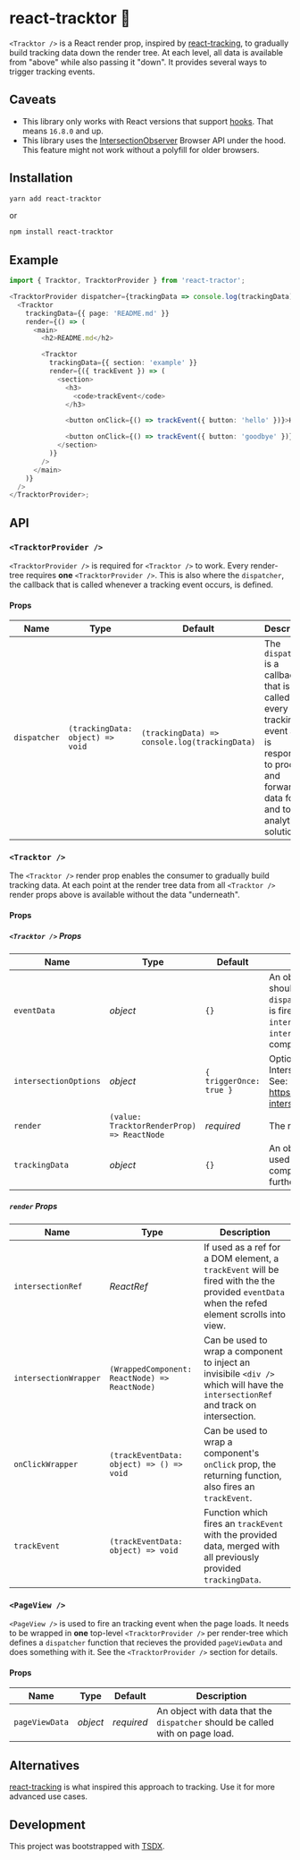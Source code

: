 # react-tracktor 🚜

`<Tracktor />` is a React render prop, inspired by [react-tracking](https://github.com/nytimes/react-tracking), to gradually build tracking data down the render tree. At each level, all data is available from "above" while also passing it "down". It provides several ways to trigger tracking events.

## Caveats

- This library only works with React versions that support [hooks](https://reactjs.org/hooks). That means `16.8.0` and up.
- This library uses the [IntersectionObserver](https://developer.mozilla.org/en-US/docs/Web/API/Intersection_Observer_API) Browser API under the hood. This feature might not work without a polyfill for older browsers.

## Installation

```bash
yarn add react-tracktor
```

or

```bash
npm install react-tracktor
```

## Example

```typescript
import { Tracktor, TracktorProvider } from 'react-tractor';

<TracktorProvider dispatcher={trackingData => console.log(trackingData)}>
  <Tracktor
    trackingData={{ page: 'README.md' }}
    render={() => (
      <main>
        <h2>README.md</h2>

        <Tracktor
          trackingData={{ section: 'example' }}
          render={({ trackEvent }) => (
            <section>
              <h3>
                <code>trackEvent</code>
              </h3>

              <button onClick={() => trackEvent({ button: 'hello' })}>Hello</button>

              <button onClick={() => trackEvent({ button: 'goodbye' })}>Goodbye</button>
            </section>
          )}
        />
      </main>
    )}
  />
</TracktorProvider>;
```

## API

### `<TracktorProvider />`

`<TracktorProvider />` is required for `<Tracktor />` to work. Every render-tree requires **one** `<TracktorProvider />`. This is also where the `dispatcher`, the callback that is called whenever a tracking event occurs, is defined.

#### Props

| Name         | Type                             | Default                                       | Description                                                                                                                                                 |
| ------------ | -------------------------------- | --------------------------------------------- | ----------------------------------------------------------------------------------------------------------------------------------------------------------- |
| `dispatcher` | `(trackingData: object) => void` | `(trackingData) => console.log(trackingData)` | The `dispatcher` is a callback that is called on every tracking event and is responsible to process and forward the data for and to any analytics solution. |

### `<Tracktor />`

The `<Tracktor />` render prop enables the consumer to gradually build tracking data.
At each point at the render tree data from all `<Tracktor />` render props above is available without the data "underneath".

#### Props

##### `<Tracktor />` Props

| Name                  | Type                                       | Default                 | Description                                                                                                                                                                                                 |
| --------------------- | ------------------------------------------ | ----------------------- | ----------------------------------------------------------------------------------------------------------------------------------------------------------------------------------------------------------- |
| `eventData`           | _object_                                   | `{}`                    | An object with tracking data that should be provided to the `dispatcher` when the `onClickWrapper` is fired or (when using the `intersectionRef` or `intersectionWrapper`) the component scrolls into view. |
| `intersectionOptions` | _object_                                   | `{ triggerOnce: true }` | Options passed to the IntersectionObserver. <br/>See: https://github.com/thebuilder/react-intersection-observer#options                                                                                     |
| `render`              | `(value: TracktorRenderProp) => ReactNode` | _required_              | The render function                                                                                                                                                                                         |
| `trackingData`        | _object_                                   | `{}`                    | An object with data that should be used when tracking events from this component and all components further down the render tree.                                                                           |

##### `render` Props

| Name                  | Type                                          | Description                                                                                                                                  |
| --------------------- | --------------------------------------------- | -------------------------------------------------------------------------------------------------------------------------------------------- |
| `intersectionRef`     | _ReactRef_                                    | If used as a ref for a DOM element, a `trackEvent` will be fired with the the provided `eventData` when the refed element scrolls into view. |
| `intersectionWrapper` | `(WrappedComponent: ReactNode) => ReactNode)` | Can be used to wrap a component to inject an invisibile `<div />` which will have the `intersectionRef` and track on intersection.           |
| `onClickWrapper`      | `(trackEventData: object) => () => void`      | Can be used to wrap a component's `onClick` prop, the returning function, also fires an `trackEvent`.                                        |
| `trackEvent`          | `(trackEventData: object) => void`            | Function which fires an `trackEvent` with the provided data, merged with all previously provided `trackingData`.                             |

### `<PageView />`

`<PageView />` is used to fire an tracking event when the page loads. It needs to be wrapped in **one** top-level `<TracktorProvider />` per render-tree which defines a `dispatcher` function that recieves the provided `pageViewData` and does something with it.
See the `<TracktorProvider />` section for details.

#### Props

| Name           | Type     | Default    | Description                                                                   |
| -------------- | -------- | ---------- | ----------------------------------------------------------------------------- |
| `pageViewData` | _object_ | _required_ | An object with data that the `dispatcher` should be called with on page load. |

## Alternatives

[react-tracking](https://github.com/nytimes/react-tracking) is what inspired this approach to tracking. Use it for more advanced use cases.

## Development

This project was bootstrapped with [TSDX](https://github.com/jaredpalmer/tsdx).
